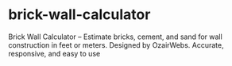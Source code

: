 # brick-wall-calculator
Brick Wall Calculator – Estimate bricks, cement, and sand for wall construction in feet or meters. Designed by OzairWebs. Accurate, responsive, and easy to use
